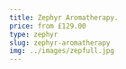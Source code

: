 ```yaml
---
title: Zephyr Aromatherapy.
price: from £129.00
type: zephyr
slug: zephyr-aromatherapy
img: ../images/zepfull.jpg
---
```

